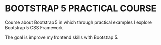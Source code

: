 # BOOTSTRAP 5 PRACTICAL COURSE

Course about Bootstrap 5 in which through practical examples
I explore Bootstrap 5 CSS Framework

The goal is improve my frontend skills with Bootstrap 5.

